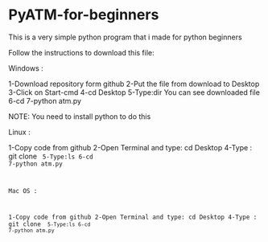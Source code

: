 # PyATM-for-beginners
This is a very simple python program that i made for python beginners


Follow the instructions to download this file:


Windows :

1-Download repository form github 
2-Put the file from download to Desktop
3-Click on Start-cmd
4-cd Desktop
5-Type:dir  You can see downloaded file
6-cd <downloaded fiel>
7-python atm.py
  
  
NOTE: You need to install python to do this


Linux :

1-Copy code from github
2-Open Terminal and type: cd Desktop
4-Type : git clone <code>
5-Type:ls
6-cd <name of folders from code to github>
7-python atm.py
  
  
Mac OS :

1-Copy code from github
2-Open Terminal and type: cd Desktop
4-Type : git clone <code>
5-Type:ls
6-cd <name of folders from code to github>
7-python atm.py
